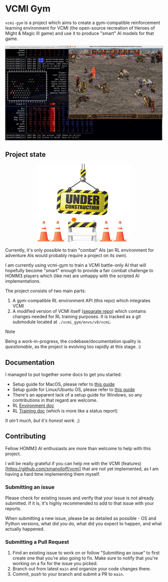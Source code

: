 # VCMI Gym

`vcmi-gym` is a project which aims to create a gym-compatible reinforcement
learning environment for VCMI (the open-source recreation of
Heroes of Might & Magic III game) and use it to produce "smart" AI models for
that game.

<img src="doc/demo.gif" alt="demo">

## Project state

<p align="center"><img src="doc/Under-Construction.png" alt="UNDER CONSTRUCTION" width="300" height="250"></p>

Currently, it's only possible to train "combat" AIs (an RL environment for
adventure AIs would probably require a project on its own).

I am currently using vcmi-gym to train a VCMI battle-only AI that will
hopefully become "smart" enough to provide a fair combat challenge to HOMM3
players which (like me) are unhappy with the scripted AI implementations.

The project consists of two main parts:

1. A gym-compatible RL environment API (this repo) which integrates VCMI
2. A modified version of VCMI itself
  ([separate repo](https://github.com/smanolloff/vcmi)) which contains changes
  needed for RL training purposes. It is tracked as a git submodule located at
  `./vcmi_gym/envs/v0/vcmi`.

> [!NOTE]
> Being a work-in-progress, the codebase/documentation quality is
> _questionable_, as the project is evolving too rapidly at this
> stage. :)

## Documentation

I managed to put together some docs to get you started:

* Setup guide for MacOS, please refer to [this guide](./doc/setup_macos.md)
* Setup guide for Linux/Ubuntu OS, please refer to [this guide](./doc/setup_ubuntu.md)
* There's an apparent lack of a setup guide for Windows, so any contributions in
that regard are welcome.
* RL [Environment doc](./doc/env_info.md)
* RL [Training doc](./doc/rl_training.md) (which is more like a status report)

_It ain't much, but it's honest work._ ;)

## Contributing

Fellow HOMM3 AI enthusiasts are more than welcome to help with this project.

I will be really grateful if you can help me with the VCMI
(features)[https://github.com/smanolloff/vcmi] that are not yet implemented, as
I am having a hard time implementing them myself.

### Submitting an issue

Please check for existing issues and verify that your issue is not already
submitted. If it is, it's highly recommended to add to that issue with your
reports.

When submitting a new issue, please be as detailed as possible - OS and Python
versions, what did you do, what did you expect to happen, and what actually
happened.

### Submitting a Pull Request

1. Find an existing issue to work on or follow "Submitting an issue" to first
  create one that you're also going to fix.
  Make sure to notify that you're working on a fix for the issue you picked.
1. Branch out from latest `main` and organize your code changes there.
1. Commit, push to your branch and submit a PR to `main`.


